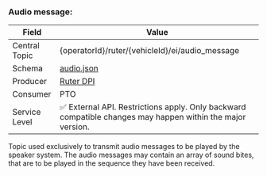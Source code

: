 ### Audio message:
| Field         | Value                                                                                                     |
|---------------|-----------------------------------------------------------------------------------------------------------|
| Central Topic | {operatorId}/ruter/{vehicleId}/ei/audio_message                                                           |
| Schema        | [ audio.json ](json-schemas/audio.json)                                                                   |
| Producer      | [Ruter DPI](https://github.com/orgs/RuterNo/teams/dpi-team)                                               |
| Consumer      | PTO                                                                                                       |
| Service Level | ✅ External API. Restrictions apply. Only backward compatible changes may happen within the major version. | 

Topic used exclusively to transmit audio messages to be played by the speaker system. The audio messages may contain an array of sound bites, that are to be played in the sequence they have been received. 
